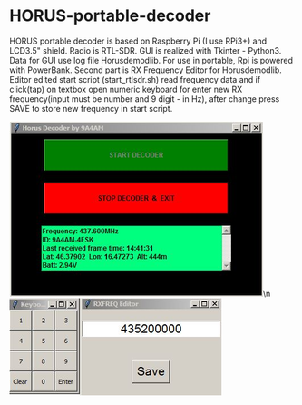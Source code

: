 # HORUS-portable-decoder
HORUS portable decoder is based on Raspberry Pi (I use RPi3+) and LCD3.5" shield. Radio is RTL-SDR.  GUI is realized with Tkinter - Python3. Data for GUI use log file Horusdemodlib. For use in portable, Rpi is powered with PowerBank. Second part is RX Frequency Editor for Horusdemodlib. Editor edited start script (start_rtlsdr.sh) read frequency data and if click(tap) on textbox open numeric keyboard for enter new RX frequency(input must be number and 9 digit - in Hz), after change press SAVE to store new frequency in start script. 

![alt tag](Capture1.JPG)\n
![alt tag](Capture.JPG)
